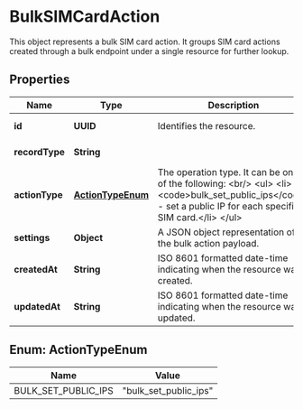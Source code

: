 

# BulkSIMCardAction

This object represents a bulk SIM card action. It groups SIM card actions created through a bulk endpoint under a single resource for further lookup.

## Properties

| Name | Type | Description | Notes |
|------------ | ------------- | ------------- | -------------|
|**id** | **UUID** | Identifies the resource. |  [optional] [readonly] |
|**recordType** | **String** |  |  [optional] [readonly] |
|**actionType** | [**ActionTypeEnum**](#ActionTypeEnum) | The operation type. It can be one of the following: &lt;br/&gt; &lt;ul&gt; &lt;li&gt;&lt;code&gt;bulk_set_public_ips&lt;/code&gt; - set a public IP for each specified SIM card.&lt;/li&gt; &lt;/ul&gt; |  [optional] [readonly] |
|**settings** | **Object** | A JSON object representation of the bulk action payload. |  [optional] [readonly] |
|**createdAt** | **String** | ISO 8601 formatted date-time indicating when the resource was created. |  [optional] [readonly] |
|**updatedAt** | **String** | ISO 8601 formatted date-time indicating when the resource was updated. |  [optional] [readonly] |



## Enum: ActionTypeEnum

| Name | Value |
|---- | -----|
| BULK_SET_PUBLIC_IPS | &quot;bulk_set_public_ips&quot; |



